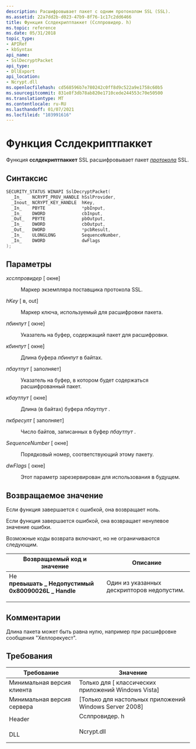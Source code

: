 ```yaml
---
description: Расшифровывает пакет с одним протоколом SSL (SSL).
ms.assetid: 22a7dd2b-d023-47b9-8f76-1c17c2dd6466
title: Функция Сслдекриптпаккет (Сслпровидер. h)
ms.topic: reference
ms.date: 05/31/2018
topic_type:
- APIRef
- kbSyntax
api_name:
- SslDecryptPacket
api_type:
- DllExport
api_location:
- Ncrypt.dll
ms.openlocfilehash: cd568596b7e780242c0ff8d9c522a9e1758c60b5
ms.sourcegitcommit: 831e8f3db78ab820e1710cede244553c70e50500
ms.translationtype: MT
ms.contentlocale: ru-RU
ms.lasthandoff: 01/07/2021
ms.locfileid: "103991616"
---
```

# <a name="ssldecryptpacket-function"></a>Функция Сслдекриптпаккет

Функция **сслдекриптпаккет** SSL расшифровывает пакет [*протокола*](/windows/desktop/SecGloss/s-gly) SSL.

## <a name="syntax"></a>Синтаксис


```C++
SECURITY_STATUS WINAPI SslDecryptPacket(
  _In_    NCRYPT_PROV_HANDLE hSslProvider,
  _Inout_ NCRYPT_KEY_HANDLE  hKey,
  _In_    PBYTE              *pbInput,
  _In_    DWORD              cbInput,
  _Out_   PBYTE              pbOutput,
  _In_    DWORD              cbOutput,
  _Out_   DWORD              *pcbResult,
  _In_    ULONGLONG          SequenceNumber,
  _In_    DWORD              dwFlags
);
```



## <a name="parameters"></a>Параметры

<dl> <dt>

*хсслпровидер* \[ окне\]
</dt> <dd>

Маркер экземпляра поставщика протокола SSL.

</dd> <dt>

*hKey* \[ в, out\]
</dt> <dd>

Маркер ключа, используемый для расшифровки пакета.

</dd> <dt>

*пбинпут* \[ окне\]
</dt> <dd>

Указатель на буфер, содержащий пакет для расшифровки.

</dd> <dt>

*кбинпут* \[ окне\]
</dt> <dd>

Длина буфера *пбинпут* в байтах.

</dd> <dt>

*пбаутпут* \[ заполняет\]
</dt> <dd>

Указатель на буфер, в котором будет содержаться расшифрованный пакет.

</dd> <dt>

*кбаутпут* \[ окне\]
</dt> <dd>

Длина (в байтах) буфера *пбаутпут* .

</dd> <dt>

*пкбресулт* \[ заполняет\]
</dt> <dd>

Число байтов, записанных в буфер *пбаутпут* .

</dd> <dt>

*SequenceNumber* \[ окне\]
</dt> <dd>

Порядковый номер, соответствующий этому пакету.

</dd> <dt>

*dwFlags* \[ окне\]
</dt> <dd>

Этот параметр зарезервирован для использования в будущем.

</dd> </dl>

## <a name="return-value"></a>Возвращаемое значение

Если функция завершается с ошибкой, она возвращает ноль.

Если функция завершается ошибкой, она возвращает ненулевое значение ошибки.

Возможные коды возврата включают, но не ограничиваются следующим.



| Возвращаемый код и значение                                                                                                                                                    | Описание                                          |
|----------------------------------------------------------------------------------------------------------------------------------------------------------------------|------------------------------------------------------|
| <dl> Не <dt>**превышать \_ Недопустимый 0x80090026L \_ Handle**</dt> <dt></dt> </dl> | Один из указанных дескрипторов недопустим.<br/> |



 

## <a name="remarks"></a>Комментарии

Длина пакета может быть равна нулю, например при расшифровке сообщения "Хеллорекуест".

## <a name="requirements"></a>Требования



| Требование | Значение |
|-------------------------------------|------------------------------------------------------------------------------------------|
| Минимальная версия клиента<br/> | Только для \[ классических приложений Windows Vista\]<br/>                                           |
| Минимальная версия сервера<br/> | \[Только для настольных приложений Windows Server 2008\]<br/>                                     |
| Header<br/>                   | <dl> <dt>Сслпровидер. h</dt> </dl> |
| DLL<br/>                      | <dl> <dt>Ncrypt.dll</dt> </dl>    |



 

